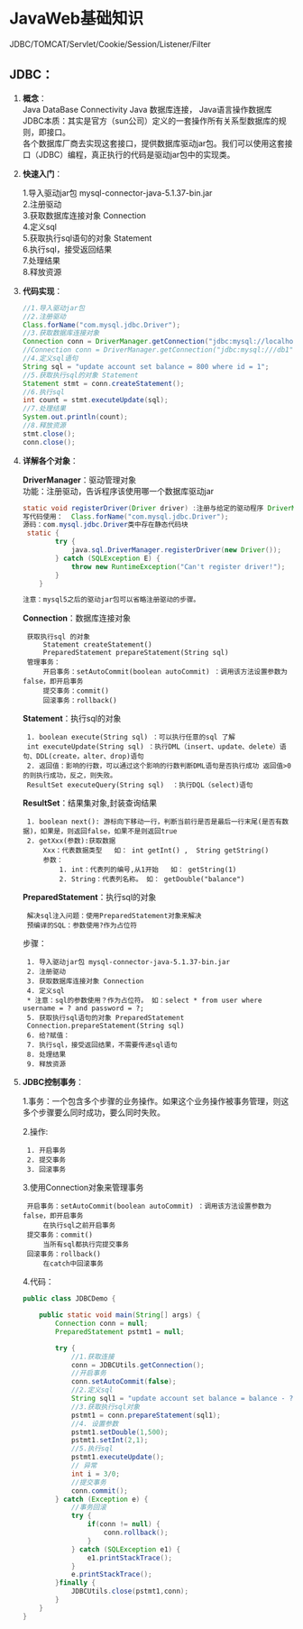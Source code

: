 # JavaWeb基础知识
JDBC/TOMCAT/Servlet/Cookie/Session/Listener/Filter

## JDBC：

1. **概念**：  
	Java DataBase Connectivity  Java 数据库连接， Java语言操作数据库  
	JDBC本质：其实是官方（sun公司）定义的一套操作所有关系型数据库的规则，即接口。  
	各个数据库厂商去实现这套接口，提供数据库驱动jar包。我们可以使用这套接口（JDBC）编程，真正执行的代码是驱动jar包中的实现类。  
2. **快速入门**：

	1.导入驱动jar包 mysql-connector-java-5.1.37-bin.jar  
	2.注册驱动  
	3.获取数据库连接对象 Connection  
	4.定义sql  
	5.获取执行sql语句的对象 Statement  
	6.执行sql，接受返回结果  
	7.处理结果  
	8.释放资源  

3.	**代码实现**：
	```java 
  	//1.导入驱动jar包
    //2.注册驱动
    Class.forName("com.mysql.jdbc.Driver");
    //3.获取数据库连接对象
    Connection conn = DriverManager.getConnection("jdbc:mysql://localhost:3306/db1", "root", "root");
    //Connection conn = DriverManager.getConnection("jdbc:mysql:///db1", "root", "root");
    //4.定义sql语句
    String sql = "update account set balance = 800 where id = 1";
    //5.获取执行sql的对象 Statement
    Statement stmt = conn.createStatement();
    //6.执行sql
    int count = stmt.executeUpdate(sql);
    //7.处理结果
    System.out.println(count);
    //8.释放资源
    stmt.close();
    conn.close();
	```


4. **详解各个对象**：  

 	**DriverManager**：驱动管理对象  
	功能：注册驱动，告诉程序该使用哪一个数据库驱动jar  
	```java 
	static void registerDriver(Driver driver) :注册与给定的驱动程序 DriverManager 。 
	写代码使用：  Class.forName("com.mysql.jdbc.Driver");
	源码：com.mysql.jdbc.Driver类中存在静态代码块
	 static {
	        try {
	            java.sql.DriverManager.registerDriver(new Driver());
	        } catch (SQLException E) {
	            throw new RuntimeException("Can't register driver!");
	        }
		}

	注意：mysql5之后的驱动jar包可以省略注册驱动的步骤。
	```
	
    **Connection**：数据库连接对象  

		获取执行sql 的对象  
			Statement createStatement()  
			PreparedStatement prepareStatement(String sql)  
		管理事务：  
			开启事务：setAutoCommit(boolean autoCommit) ：调用该方法设置参数为false，即开启事务  
			提交事务：commit()  
			回滚事务：rollback()  
	
	**Statement**：执行sql的对象    

		1. boolean execute(String sql) ：可以执行任意的sql 了解  
		int executeUpdate(String sql) ：执行DML（insert、update、delete）语句、DDL(create，alter、drop)语句  
		2. 返回值：影响的行数，可以通过这个影响的行数判断DML语句是否执行成功 返回值>0的则执行成功，反之，则失败。  
		ResultSet executeQuery(String sql)  ：执行DQL（select)语句  
	
	**ResultSet**：结果集对象,封装查询结果   

		1. boolean next(): 游标向下移动一行，判断当前行是否是最后一行末尾(是否有数据)，如果是，则返回false，如果不是则返回true  
		2. getXxx(参数):获取数据  
			Xxx：代表数据类型   如： int getInt() ,	String getString()  
			参数：  
				1. int：代表列的编号,从1开始   如： getString(1)  
				2. String：代表列名称。 如： getDouble("balance")  
					
    **PreparedStatement**：执行sql的对象   

		解决sql注入问题：使用PreparedStatement对象来解决  
		预编译的SQL：参数使用?作为占位符  

	步骤：  

		1. 导入驱动jar包 mysql-connector-java-5.1.37-bin.jar  
		2. 注册驱动  
		3. 获取数据库连接对象 Connection  
		4. 定义sql  
		* 注意：sql的参数使用？作为占位符。 如：select * from user where username = ? and password = ?;  
		5. 获取执行sql语句的对象 PreparedStatement   
		Connection.prepareStatement(String sql)  
		6. 给?赋值：  
		7. 执行sql，接受返回结果，不需要传递sql语句  
		8. 处理结果  
		9. 释放资源   

5. **JDBC控制事务**：  

	1.事务：一个包含多个步骤的业务操作。如果这个业务操作被事务管理，则这多个步骤要么同时成功，要么同时失败。  

	2.操作:  
		
		1. 开启事务  
		2. 提交事务  
		3. 回滚事务  
	3.使用Connection对象来管理事务  

		开启事务：setAutoCommit(boolean autoCommit) ：调用该方法设置参数为false，即开启事务  
			在执行sql之前开启事务  
		提交事务：commit()  
			当所有sql都执行完提交事务  
		回滚事务：rollback()  
			在catch中回滚事务  

	4.代码：
	```java
	public class JDBCDemo {

	    public static void main(String[] args) {
	        Connection conn = null;
	        PreparedStatement pstmt1 = null;
	
	        try {
	            //1.获取连接
	            conn = JDBCUtils.getConnection();
	            //开启事务
	            conn.setAutoCommit(false);
	            //2.定义sql
	            String sql1 = "update account set balance = balance - ? where id = ?";
	            //3.获取执行sql对象
	            pstmt1 = conn.prepareStatement(sql1);
	            //4. 设置参数
	            pstmt1.setDouble(1,500);
	            pstmt1.setInt(2,1);
	            //5.执行sql
	            pstmt1.executeUpdate();
	            // 异常
	            int i = 3/0;
	            //提交事务
	            conn.commit();
	        } catch (Exception e) {
	            //事务回滚
	            try {
	                if(conn != null) {
	                    conn.rollback();
	                }
	            } catch (SQLException e1) {
	                e1.printStackTrace();
	            }
	            e.printStackTrace();
	        }finally {
	            JDBCUtils.close(pstmt1,conn);
	        }
	    }
	}
	```